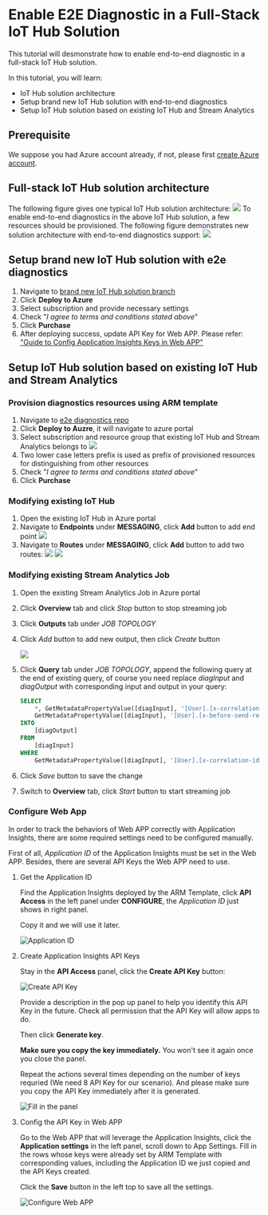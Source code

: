 # Enable E2E Diagnostic in a Full-Stack IoT Hub Solution
This tutorial will desmonstrate how to enable end-to-end diagnostic in a full-stack IoT Hub solution.

In this tutorial, you will learn:
* IoT Hub solution architecture
* Setup brand new IoT Hub solution with end-to-end diagnostics
* Setup IoT Hub solution based on existing IoT Hub and Stream Analytics

## Prerequisite
We suppose you had Azure account already, if not, please first [create Azure account](https://azure.microsoft.com/en-us/free/).

## Full-stack IoT Hub solution architecture
The following figure gives one typical IoT Hub solution architecture:
![](./IoTHubSolution.png)
To enable end-to-end diagnostics in the above IoT Hub solution, a few resources should be provisioned. The following figure demonstrates new solution architecture with end-to-end diagnostics support:
![](./IoTHubSolution_E2EDiag.png)

## Setup brand new IoT Hub solution with e2e diagnostics
1. Navigate to [brand new IoT Hub solution branch](https://github.com/VSChina/iot-hub-e2e-diagnostic/tree/netnew_armtemplate)
2. Click **Deploy to Azure**
3. Select subscription and provide necessary settings
4. Check "*I agree to terms and conditions stated above*"
5. Click **Purchase**
6. After deploying success, update API Key for Web APP. Please refer: ["Guide to Config Application Insights Keys in Web APP"](https://github.com/VSChina/iot-hub-e2e-diagnostic/tree/tutorial)

## Setup IoT Hub solution based on existing IoT Hub and Stream Analytics
### Provision diagnostics resources using ARM template
1. Navigate to [e2e diagnostics repo](https://github.com/VSChina/iot-hub-e2e-diagnostic/tree/existing_HUB_SA)
2. Click **Deploy to Auzre**, it will navigate to azure portal
3. Select subscription and resource group that existing IoT Hub and Stream Analytics belongs to
![](./New_Existing_IoT_Stream.PNG)
4. Two lower case letters prefix is used as prefix of provisioned resources for distinguishing from other resources
5. Check "*I agree to terms and conditions stated above*"
6. Click **Purchase**

### Modifying existing IoT Hub
1. Open the existing IoT Hub in Azure portal
2. Navigate to **Endpoints** under **MESSAGING**, click **Add** button to add end point
![](./Add_Endpoint.PNG)
3. Navigate to **Routes** under **MESSAGING**, click **Add** button to add two routes:
![](./Add_EventRoute.PNG)
![](./Add_DiagRoute.PNG)

### Modifying existing Stream Analytics Job
1. Open the existing Stream Analytics Job in Azure portal
2. Click **Overview** tab and click *Stop* button to stop streaming job
3. Click **Outputs** tab under *JOB TOPOLOGY*
4. Click *Add* button to add new output, then click *Create* button

   ![](./Stream_Diag_Output.png)
5. Click **Query** tab under *JOB TOPOLOGY*, append the following query at the end of existing query, of course you need replace *diagInput* and *diagOutput* with corresponding input and output in your query:
    ```sql
    SELECT
        *, GetMetadataPropertyValue([diagInput], '[User].[x-correlation-id]') AS 'x-correlation-id',
        GetMetadataPropertyValue([diagInput], '[User].[x-before-send-request]') AS 'x-before-send-request'
    INTO
        [diagOutput]
    FROM
        [diagInput]
    WHERE 
        GetMetadataPropertyValue([diagInput], '[User].[x-correlation-id]') IS NOT NULL
    ```
6. Click *Save* button to save the change
7. Switch to **Overview** tab, click *Start* button to start streaming job

### Configure Web App
In order to track the behaviors of Web APP correctly with Application Insights, there are some required settings need to be configured manually.

First of all, *Application ID* of the Application Insights must be set in the Web APP. Besides, there are several API Keys the Web APP need to use.

1. Get the Application ID

    Find the Application Insights deployed by the ARM Template, click **API Access** in the left panel under **CONFIGURE**, the *Application ID* just shows in right panel.

    Copy it and we will use it later.

    ![Application ID](./applicationid.png)

2. Create Application Insights API Keys

    Stay in the **API Access** panel, click the **Create API Key** button:

    ![Create API Key](./create_api_key.png)

    Provide a description in the pop up panel to help you identify this API Key in the future.
    Check all permission that the API Key will allow apps to do.

    Then click **Generate key**.

    **Make sure you copy the key immediately.** You won't see it again once you close the panel.

    Repeat the actions several times depending on the number of keys requried (We need 8 API Key for our scenario). And please make sure you copy the API Key immediately after it is generated.

    ![Fill in the panel](./description.png)

3. Config the API Key in Web APP

    Go to the Web APP that will leverage the Application Insights, click the **Application settings** in the left panel, scroll down to App Settings.
    Fill in the rows whose keys were already set by ARM Template with corresponding values, including the Application ID we just copied and the API Keys created.

    Click the **Save** button in the left top to save all the settings.

    ![Configure Web APP](./set_api_key.png)
